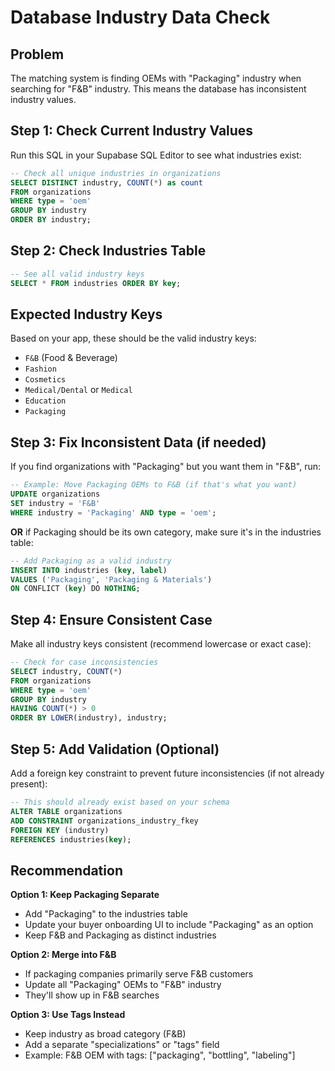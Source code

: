 # Database Industry Data Check

## Problem

The matching system is finding OEMs with "Packaging" industry when searching for "F&B" industry. This means the database has inconsistent industry values.

## Step 1: Check Current Industry Values

Run this SQL in your Supabase SQL Editor to see what industries exist:

```sql
-- Check all unique industries in organizations
SELECT DISTINCT industry, COUNT(*) as count
FROM organizations
WHERE type = 'oem'
GROUP BY industry
ORDER BY industry;
```

## Step 2: Check Industries Table

```sql
-- See all valid industry keys
SELECT * FROM industries ORDER BY key;
```

## Expected Industry Keys

Based on your app, these should be the valid industry keys:

- `F&B` (Food & Beverage)
- `Fashion`
- `Cosmetics`
- `Medical/Dental` or `Medical`
- `Education`
- `Packaging`

## Step 3: Fix Inconsistent Data (if needed)

If you find organizations with "Packaging" but you want them in "F&B", run:

```sql
-- Example: Move Packaging OEMs to F&B (if that's what you want)
UPDATE organizations
SET industry = 'F&B'
WHERE industry = 'Packaging' AND type = 'oem';
```

**OR** if Packaging should be its own category, make sure it's in the industries table:

```sql
-- Add Packaging as a valid industry
INSERT INTO industries (key, label)
VALUES ('Packaging', 'Packaging & Materials')
ON CONFLICT (key) DO NOTHING;
```

## Step 4: Ensure Consistent Case

Make all industry keys consistent (recommend lowercase or exact case):

```sql
-- Check for case inconsistencies
SELECT industry, COUNT(*)
FROM organizations
WHERE type = 'oem'
GROUP BY industry
HAVING COUNT(*) > 0
ORDER BY LOWER(industry), industry;
```

## Step 5: Add Validation (Optional)

Add a foreign key constraint to prevent future inconsistencies (if not already present):

```sql
-- This should already exist based on your schema
ALTER TABLE organizations
ADD CONSTRAINT organizations_industry_fkey
FOREIGN KEY (industry)
REFERENCES industries(key);
```

## Recommendation

**Option 1: Keep Packaging Separate**

- Add "Packaging" to the industries table
- Update your buyer onboarding UI to include "Packaging" as an option
- Keep F&B and Packaging as distinct industries

**Option 2: Merge into F&B**

- If packaging companies primarily serve F&B customers
- Update all "Packaging" OEMs to "F&B" industry
- They'll show up in F&B searches

**Option 3: Use Tags Instead**

- Keep industry as broad category (F&B)
- Add a separate "specializations" or "tags" field
- Example: F&B OEM with tags: ["packaging", "bottling", "labeling"]
